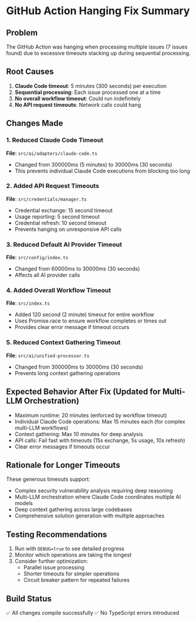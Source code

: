 # GitHub Action Hanging Fix Summary

## Problem
The GitHub Action was hanging when processing multiple issues (7 issues found) due to excessive timeouts stacking up during sequential processing.

## Root Causes
1. **Claude Code timeout**: 5 minutes (300 seconds) per execution
2. **Sequential processing**: Each issue processed one at a time
3. **No overall workflow timeout**: Could run indefinitely
4. **No API request timeouts**: Network calls could hang

## Changes Made

### 1. Reduced Claude Code Timeout
**File**: `src/ai/adapters/claude-code.ts`
- Changed from 300000ms (5 minutes) to 30000ms (30 seconds)
- This prevents individual Claude Code executions from blocking too long

### 2. Added API Request Timeouts
**File**: `src/credentials/manager.ts`
- Credential exchange: 15 second timeout
- Usage reporting: 5 second timeout  
- Credential refresh: 10 second timeout
- Prevents hanging on unresponsive API calls

### 3. Reduced Default AI Provider Timeout
**File**: `src/config/index.ts`
- Changed from 60000ms to 30000ms (30 seconds)
- Affects all AI provider calls

### 4. Added Overall Workflow Timeout
**File**: `src/index.ts`
- Added 120 second (2 minute) timeout for entire workflow
- Uses Promise.race to ensure workflow completes or times out
- Provides clear error message if timeout occurs

### 5. Reduced Context Gathering Timeout
**File**: `src/ai/unified-processor.ts`
- Changed from 300000ms to 30000ms (30 seconds)
- Prevents long context gathering operations

## Expected Behavior After Fix (Updated for Multi-LLM Orchestration)
- Maximum runtime: 20 minutes (enforced by workflow timeout)
- Individual Claude Code operations: Max 15 minutes each (for complex multi-LLM workflows)
- Context gathering: Max 10 minutes for deep analysis
- API calls: Fail fast with timeouts (15s exchange, 5s usage, 10s refresh)
- Clear error messages if timeouts occur

## Rationale for Longer Timeouts
These generous timeouts support:
- Complex security vulnerability analysis requiring deep reasoning
- Multi-LLM orchestration where Claude Code coordinates multiple AI models
- Deep context gathering across large codebases
- Comprehensive solution generation with multiple approaches

## Testing Recommendations
1. Run with `DEBUG=true` to see detailed progress
2. Monitor which operations are taking the longest
3. Consider further optimization:
   - Parallel issue processing
   - Shorter timeouts for simpler operations
   - Circuit breaker pattern for repeated failures

## Build Status
✅ All changes compile successfully
✅ No TypeScript errors introduced